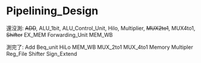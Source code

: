 # Pipelining_Design
還沒測:
~~ADD~~, 
ALU_1bit, 
ALU_Control_Unit, 
Hilo, 
Multiplier, 
~~MUX2to1~~, MUX4to1, 
~~Shifter~~
EX_MEM
Forwarding_Unit
MEM_WB

測完了:
Add
Beq_unit
HiLo
MEM_WB
MUX_2to1
MUX_4to1
Memory
Multipler
Reg_File
Shifter
Sign_Extend
